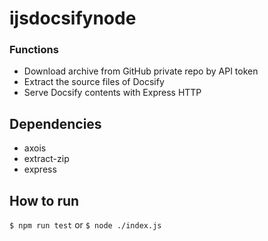 # ijsdocsifynode
 
### Functions

- Download archive from GitHub private repo by API token
- Extract the source files of Docsify
- Serve Docsify contents with Express HTTP

## Dependencies

- axois
- extract-zip
- express

## How to run

`$ npm run test` or `$ node ./index.js`

